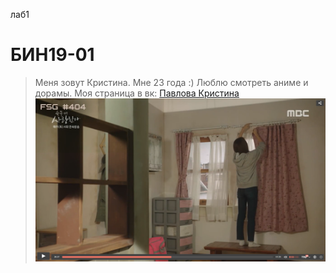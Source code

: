 лаб1
# БИН19-01
> Меня зовут Кристина. Мне 23 года :) Люблю смотреть аниме и дорамы.
> Моя страница в вк: [Павлова Кристина](https://vk.com/krispav)
![подпись](шторки.png)
